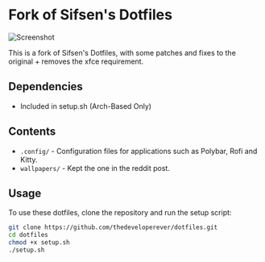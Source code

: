 # Fork of Sifsen's Dotfiles

![Screenshot](screenshot.png)

This is a fork of Sifsen's Dotfiles, with some patches and fixes to the original + removes the xfce requirement.

## Dependencies

- Included in setup.sh (Arch-Based Only)

## Contents

- `.config/` - Configuration files for applications such as Polybar, Rofi and Kitty.
- `wallpapers/` - Kept the one in the reddit post.

## Usage

To use these dotfiles, clone the repository and run the setup script:

```sh
git clone https://github.com/thedeveloperever/dotfiles.git
cd dotfiles
chmod +x setup.sh
./setup.sh
